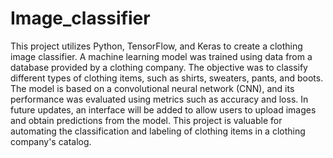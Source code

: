 # Image_classifier

This project utilizes Python, TensorFlow, and Keras to create a clothing image classifier. A machine learning model was trained using data from a database provided by a clothing company. The objective was to classify different types of clothing items, such as shirts, sweaters, pants, and boots. The model is based on a convolutional neural network (CNN), and its performance was evaluated using metrics such as accuracy and loss. In future updates, an interface will be added to allow users to upload images and obtain predictions from the model. This project is valuable for automating the classification and labeling of clothing items in a clothing company's catalog.
